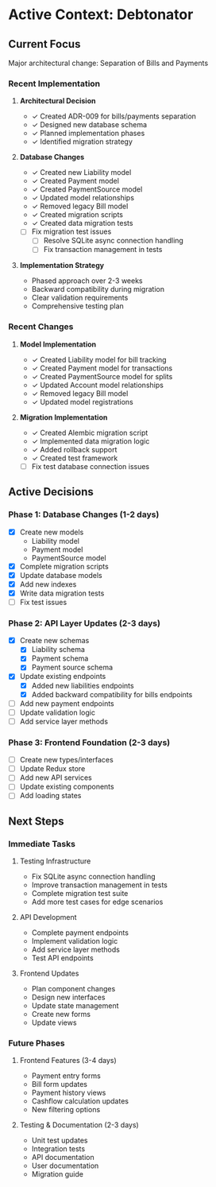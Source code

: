 # Active Context: Debtonator

## Current Focus
Major architectural change: Separation of Bills and Payments

### Recent Implementation
1. **Architectural Decision**
   - ✓ Created ADR-009 for bills/payments separation
   - ✓ Designed new database schema
   - ✓ Planned implementation phases
   - ✓ Identified migration strategy

2. **Database Changes**
   - ✓ Created new Liability model
   - ✓ Created Payment model
   - ✓ Created PaymentSource model
   - ✓ Updated model relationships
   - ✓ Removed legacy Bill model
   - ✓ Created migration scripts
   - ✓ Created data migration tests
   - [ ] Fix migration test issues
     - [ ] Resolve SQLite async connection handling
     - [ ] Fix transaction management in tests

3. **Implementation Strategy**
   - Phased approach over 2-3 weeks
   - Backward compatibility during migration
   - Clear validation requirements
   - Comprehensive testing plan

### Recent Changes
1. **Model Implementation**
   - ✓ Created Liability model for bill tracking
   - ✓ Created Payment model for transactions
   - ✓ Created PaymentSource model for splits
   - ✓ Updated Account model relationships
   - ✓ Removed legacy Bill model
   - ✓ Updated model registrations

2. **Migration Implementation**
   - ✓ Created Alembic migration script
   - ✓ Implemented data migration logic
   - ✓ Added rollback support
   - ✓ Created test framework
   - [ ] Fix test database connection issues

## Active Decisions

### Phase 1: Database Changes (1-2 days)
- [x] Create new models
  - Liability model
  - Payment model
  - PaymentSource model
- [x] Complete migration scripts
- [x] Update database models
- [x] Add new indexes
- [x] Write data migration tests
- [ ] Fix test issues

### Phase 2: API Layer Updates (2-3 days)
- [x] Create new schemas
  - [x] Liability schema
  - [x] Payment schema
  - [x] Payment source schema
- [x] Update existing endpoints
  - [x] Added new liabilities endpoints
  - [x] Added backward compatibility for bills endpoints
- [ ] Add new payment endpoints
- [ ] Update validation logic
- [ ] Add service layer methods

### Phase 3: Frontend Foundation (2-3 days)
- [ ] Create new types/interfaces
- [ ] Update Redux store
- [ ] Add new API services
- [ ] Update existing components
- [ ] Add loading states

## Next Steps

### Immediate Tasks
1. Testing Infrastructure
   - Fix SQLite async connection handling
   - Improve transaction management in tests
   - Complete migration test suite
   - Add more test cases for edge scenarios

2. API Development
   - Complete payment endpoints
   - Implement validation logic
   - Add service layer methods
   - Test API endpoints

3. Frontend Updates
   - Plan component changes
   - Design new interfaces
   - Update state management
   - Create new forms
   - Update views

### Future Phases
1. Frontend Features (3-4 days)
   - Payment entry forms
   - Bill form updates
   - Payment history views
   - Cashflow calculation updates
   - New filtering options

2. Testing & Documentation (2-3 days)
   - Unit test updates
   - Integration tests
   - API documentation
   - User documentation
   - Migration guide
